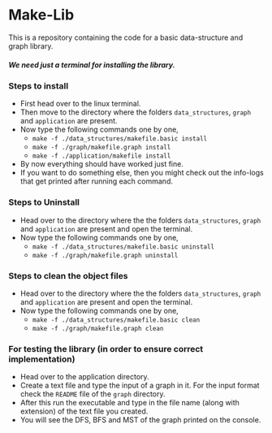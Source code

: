 # Make-Lib
 This is a repository containing the code for a basic data-structure and graph library.
##### We need just a terminal for installing the library.

### Steps to install
- First head over to the linux terminal.
- Then move to the directory where the folders `data_structures`, `graph` and `application` are present.
- Now type the following commands one by one,
    - `make -f ./data_structures/makefile.basic install`
    - `make -f ./graph/makefile.graph install`
    - `make -f ./application/makefile install`
- By now everything should have worked just fine.
- If you want to do something else, then you might check out the info-logs that get printed after running each command.

### Steps to Uninstall
- Head over to the directory where the the folders `data_structures`, `graph` and `application` are present and open the terminal.
- Now type the following commands one by one,
    - `make -f ./data_structures/makefile.basic uninstall`
    - `make -f ./graph/makefile.graph uninstall`

### Steps to clean the object files
- Head over to the directory where the the folders `data_structures`, `graph` and `application` are present and open the terminal.
- Now type the following commands one by one,
    - `make -f ./data_structures/makefile.basic clean`
    - `make -f ./graph/makefile.graph clean`
    
### For testing the library (in order to ensure correct implementation)
- Head over to the application directory.
- Create a text file and type the input of a graph in it. For the input format check the `README` file of the `graph` directory.
- After this run the executable and type in the file name (along with extension) of the text file you created.
- You will see the DFS, BFS and MST of the graph printed on the console.
